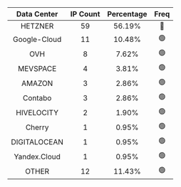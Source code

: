 | Data Center | IP Count | Percentage | Freq |
|:------------:|:--------:|:-----------:|:-----:|
| HETZNER | 59 | 56.19% | 🔴 |
| Google-Cloud | 11 | 10.48% | 🟢 |
| OVH | 8 | 7.62% | 🟢 |
| MEVSPACE | 4 | 3.81% | 🟢 |
| AMAZON | 3 | 2.86% | 🟢 |
| Contabo | 3 | 2.86% | 🟢 |
| HIVELOCITY | 2 | 1.90% | 🟢 |
| Cherry | 1 | 0.95% | 🟢 |
| DIGITALOCEAN | 1 | 0.95% | 🟢 |
| Yandex.Cloud | 1 | 0.95% | 🟢 |
| OTHER | 12 | 11.43% | 🟢 |